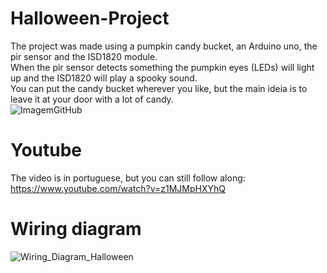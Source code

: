 # Halloween-Project  
The project was made using a pumpkin candy bucket, an Arduino uno, the pir sensor and the ISD1820 module.  
When the pir sensor detects something the pumpkin eyes (LEDs) will light up and the ISD1820 will play a spooky sound.  
You can put the candy bucket wherever you like, but the main ideia is to leave it at your door with a lot of candy.  
![ImagemGitHub](https://user-images.githubusercontent.com/85142097/139729330-8672d67a-855a-4170-888c-ee3879cd7aac.png)  
# Youtube  
The video is in portuguese, but you can still follow along:    
https://www.youtube.com/watch?v=z1MJMpHXYhQ 
# Wiring diagram  
![Wiring_Diagram_Halloween](https://user-images.githubusercontent.com/85142097/139729398-d269e4c6-9918-4b9a-9211-f33298861318.png)  

